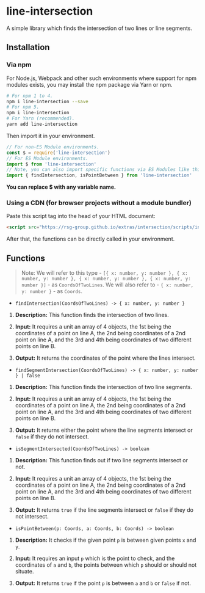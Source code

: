 # line-intersection

A simple library which finds the intersection of two lines or line segments.

## Installation

### Via npm

For Node.js, Webpack and other such environments where support for npm modules exists, you may install the npm package via Yarn or npm.

```bash
# For npm 1 to 4.
npm i line-intersection --save
# For npm 5.
npm i line-intersection
# For Yarn (recommended).
yarn add line-intersection
```

Then import it in your environment.

```javascript
// For non-ES Module environments.
const $ = require('line-intersection')
// For ES Module environments.
import $ from 'line-intersection'
// Note, you can also import specific functions via ES Modules like this.
import { findIntersection, isPointBetween } from 'line-intersection'
```

**You can replace $ with any variable name.**

### Using a CDN (for browser projects without a module bundler)

Paste this script tag into the head of your HTML document:

```html
<script src="https://rsg-group.github.io/extras/intersection/scripts/intersection.js" />
```

After that, the functions can be directly called in your environment.

## Functions

> Note: We will refer to this type - `[{ x: number, y: number }, { x: number, y: number }, { x: number, y: number }, { x: number, y: number }]` - as `CoordsOfTwoLines`. We will also refer to - `{ x: number, y: number }` - as `Coords`.

- `findIntersection(CoordsOfTwoLines) -> { x: number, y: number }`

1. **Description:** This function finds the intersection of two lines.

1. **Input:** It requires a unit an array of 4 objects, the 1st being the coordinates of a point on line A, the 2nd being coordinates of a 2nd point on line A, and the 3rd and 4th being coordinates of two different points on line B.

1. **Output:** It returns the coordinates of the point where the lines intersect.

- `findSegmentIntersection(CoordsOfTwoLines) -> { x: number, y: number } | false`

1. **Description:** This function finds the intersection of two line segments.

1. **Input:** It requires a unit an array of 4 objects, the 1st being the coordinates of a point on line A, the 2nd being coordinates of a 2nd point on line A, and the 3rd and 4th being coordinates of two different points on line B.

1. **Output:** It returns either the point where the line segments intersect or `false` if they do not intersect.

- `isSegmentIntersected(CoordsOfTwoLines) -> boolean`

1. **Description:** This function finds out if two line segments intersect or not.

1. **Input:** It requires a unit an array of 4 objects, the 1st being the coordinates of a point on line A, the 2nd being coordinates of a 2nd point on line A, and the 3rd and 4th being coordinates of two different points on line B.

1. **Output:** It returns `true` if the line segments intersect or `false` if they do not intersect.

- `isPointBetween(p: Coords, a: Coords, b: Coords) -> boolean`

1. **Description:** It checks if the given point `p` is between given points `x` and `y`.

1. **Input:** It requires an input `p` which is the point to check, and the coordinates of `a` and `b`, the points between which `p` should or should not situate.

1. **Output:** It returns `true` if the point `p` is between `a` and `b` or `false` if not.
